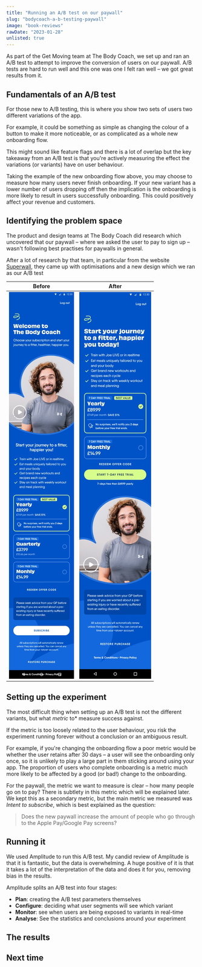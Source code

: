 ```yaml
---
title: "Running an A/B test on our paywall"
slug: "bodycoach-a-b-testing-paywall"
image: "book-reviews"
rawDate: "2023-01-28"
unlisted: true
---
```

As part of the Get Moving team at The Body Coach, we set up and ran an A/B test to attempt to improve the conversion of users on our paywall. A/B tests are hard to run well and this one was one I felt ran well – we got great results from it.

<More>

## Fundamentals of an A/B test

For those new to A/B testing, this is where you show two sets of users two different variations of the app.

For example, it could be something as simple as changing the colour of a button to make it more noticeable, or as complicated as a whole new onboarding flow.

This might sound like feature flags and there is a lot of overlap but the key takeaway from an A/B test is that you're actively measuring the effect the variations (or variants) have on user behaviour.

Taking the example of the new onboarding flow above, you may choose to measure how many users never finish onboarding. If your new variant has a lower number of users dropping off then the implication is the onboarding is more likely to result in users successfully onboarding. This could positively affect your revenue and customers.

## Identifying the problem space

The product and design teams at The Body Coach did research which uncovered that our paywall – where we asked the user to pay to sign up – wasn't following best practises for paywalls in general.

After a lot of research by that team, in particular from the website [Superwall](https://www.paywallscreens.com/), they came up with optimisations and a new design which we ran as our A/B test

| Before                                           | After                                         |
|--------------------------------------------------|-----------------------------------------------|
| ![The redesigned paywall](joe-paywall-after.jpg) | ![The paywall before](joe-paywall-before.jpg) |

## Setting up the experiment

The most difficult thing when setting up an A/B test is not the different variants, but what *metric* to* measure success against.

If the metric is too loosely related to the user behaviour, you risk the experiment running forever without a conclusion or an ambiguous result.

For example, if you're changing the onboarding flow a poor metric would be whether the user retains after 30 days – a user will see the onboarding only once, so it is unlikely to play a large part in them sticking around using your app. The proportion of users who complete onboarding is a metric much more likely to be affected by a good (or bad!) change to the onboarding.

For the paywall, the metric we want to measure is clear – how many people go on to pay? There is subtlety in this metric which will be explained later. We kept this as a secondary metric, but the main metric we measured was *Intent to subscribe*, which is best explained as the question:

> Does the new paywall increase the amount of people who go through to the Apple Pay/Google Pay screens?

## Running it

We used Amplitude to run this A/B test. My candid review of Amplitude is that it is fantastic, but the data is overwhelming. A huge positive of it is that it takes a lot of the interpretation of the data and does it for you, removing bias in the results. 

Amplitude splits an A/B test into four stages:
- **Plan**: creating the A/B test parameters themselves
- **Configure**: deciding what user segments will see which variant
- **Monitor**: see when users are being exposed to variants in real-time
- **Analyse**: See the statistics and conclusions around your experiment



## The results

## Next time